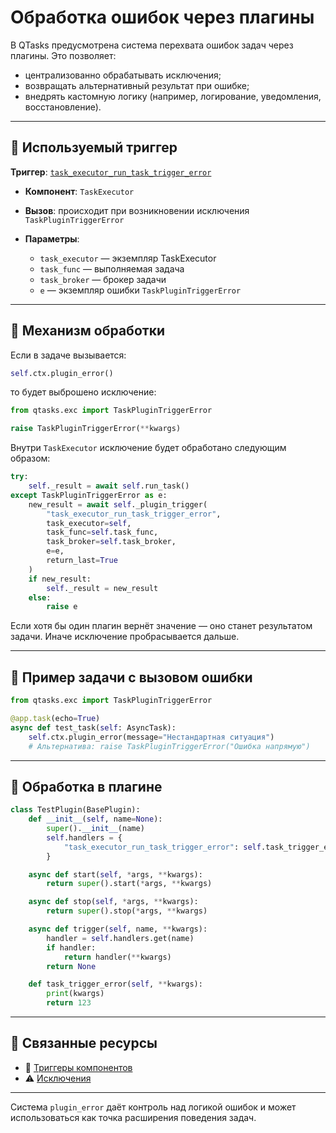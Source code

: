 # Обработка ошибок через плагины

В QTasks предусмотрена система перехвата ошибок задач через плагины. Это позволяет:

* централизованно обрабатывать исключения;
* возвращать альтернативный результат при ошибке;
* внедрять кастомную логику (например, логирование, уведомления, восстановление).

---

## 📌 Используемый триггер

**Триггер**: [`task_executor_run_task_trigger_error`](./triggers.md#taskexecutor)

* **Компонент**: `TaskExecutor`
* **Вызов**: происходит при возникновении исключения `TaskPluginTriggerError`
* **Параметры**:

  * `task_executor` — экземпляр TaskExecutor
  * `task_func` — выполняемая задача
  * `task_broker` — брокер задачи
  * `e` — экземпляр ошибки `TaskPluginTriggerError`

---

## 🧠 Механизм обработки

Если в задаче вызывается:

```python
self.ctx.plugin_error()
```

то будет выброшено исключение:

```python
from qtasks.exc import TaskPluginTriggerError

raise TaskPluginTriggerError(**kwargs)
```

Внутри `TaskExecutor` исключение будет обработано следующим образом:

```python
try:
    self._result = await self.run_task()
except TaskPluginTriggerError as e:
    new_result = await self._plugin_trigger(
        "task_executor_run_task_trigger_error",
        task_executor=self,
        task_func=self.task_func,
        task_broker=self.task_broker,
        e=e,
        return_last=True
    )
    if new_result:
        self._result = new_result
    else:
        raise e
```

Если хотя бы один плагин вернёт значение — оно станет результатом задачи. Иначе исключение пробрасывается дальше.

---

## 🔧 Пример задачи с вызовом ошибки

```python
from qtasks.exc import TaskPluginTriggerError

@app.task(echo=True)
async def test_task(self: AsyncTask):
    self.ctx.plugin_error(message="Нестандартная ситуация")
    # Альтернатива: raise TaskPluginTriggerError("Ошибка напрямую")
```

---

## 🔌 Обработка в плагине

```python
class TestPlugin(BasePlugin):
    def __init__(self, name=None):
        super().__init__(name)
        self.handlers = {
            "task_executor_run_task_trigger_error": self.task_trigger_error
        }

    async def start(self, *args, **kwargs):
        return super().start(*args, **kwargs)

    async def stop(self, *args, **kwargs):
        return super().stop(*args, **kwargs)

    async def trigger(self, name, **kwargs):
        handler = self.handlers.get(name)
        if handler:
            return handler(**kwargs)
        return None

    def task_trigger_error(self, **kwargs):
        print(kwargs)
        return 123
```

---

## 📘 Связанные ресурсы

* 📄 [Триггеры компонентов](./triggers.md)
* ⚠️ [Исключения](/qtasks/ru/api/exceptions/)

---

Система `plugin_error` даёт контроль над логикой ошибок и может использоваться как точка расширения поведения задач.
